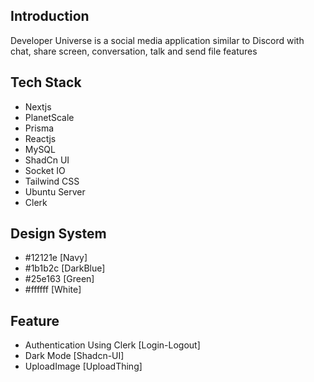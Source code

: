 ## Introduction

Developer Universe is a social media application similar to Discord with chat, share screen, conversation, talk and send file features

## Tech Stack

- Nextjs
- PlanetScale
- Prisma
- Reactjs
- MySQL
- ShadCn UI
- Socket IO
- Tailwind CSS
- Ubuntu Server
- Clerk

## Design System

- #12121e [Navy]
- #1b1b2c [DarkBlue]
- #25e163 [Green]
- #ffffff [White]

## Feature 

- Authentication Using Clerk [Login-Logout] 
- Dark Mode [Shadcn-UI]
- UploadImage [UploadThing]